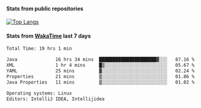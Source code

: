 #### Stats from public repositories

[![Top Langs](https://github-readme-stats.vercel.app/api/top-langs/?username=hyoghurt&layout=compact&exclude_repo=multiserver,docker_compose&langs_count=6)](https://github.com/anuraghazra/github-readme-stats)

#### Stats from [WakaTime](https://wakatime.com/@hyoghurt) last 7 days
<!--START_SECTION:waka-->

```txt
Total Time: 19 hrs 1 min

Java              16 hrs 34 mins  █████████████████████▓░░░   87.16 %
XML               1 hr 4 mins     █▒░░░░░░░░░░░░░░░░░░░░░░░   05.67 %
YAML              25 mins         ▓░░░░░░░░░░░░░░░░░░░░░░░░   02.24 %
Properties        21 mins         ▒░░░░░░░░░░░░░░░░░░░░░░░░   01.86 %
Java Properties   11 mins         ▒░░░░░░░░░░░░░░░░░░░░░░░░   01.02 %

Operating systems: Linux
Editors: IntelliJ IDEA, Intellijidea
```

<!--END_SECTION:waka-->
